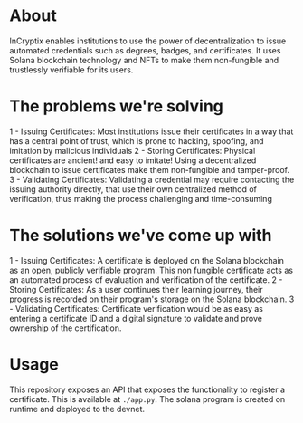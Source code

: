 # About

InCryptix enables institutions to use the power of decentralization to issue automated credentials such as degrees, badges, and certificates. It uses Solana blockchain technology and NFTs to make them non-fungible and trustlessly verifiable for its users.

# The problems we're solving

1 - Issuing Certificates: Most institutions issue their certificates in a way that has a central point of trust, which is prone to hacking, spoofing, and imitation by malicious individuals
2 - Storing Certificates: Physical certificates are ancient! and easy to imitate! Using a decentralized blockchain to issue certificates make them non-fungible and tamper-proof.
3 - Validating Certificates: Validating a credential may require contacting the issuing authority directly, that use their own centralized method of verification, thus making the process challenging and time-consuming

# The solutions we've come up with

1 - Issuing Certificates: A certificate is deployed on the Solana blockchain as an open, publicly verifiable program. This non fungible certificate acts as an automated process of evaluation and verification of the certificate.
2 - Storing Certificates: As a user continues their learning journey, their progress is recorded on their program's storage on the Solana blockchain.
3 - Validating Certificates: Certificate verification would be as easy as entering a certificate ID and a digital signature to validate and prove ownership of the certification.

# Usage

This repository exposes an API that exposes the functionality to register a certificate. This is available at ```./app.py```. The solana program is created on runtime and deployed to the devnet.

